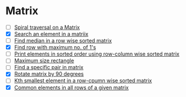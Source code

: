# Matrix

- [ ] [Spiral traversal on a Matrix](https://practice.geeksforgeeks.org/problems/spirally-traversing-a-matrix/0)
- [x] [Search an element in a matriix](https://leetcode.com/problems/search-a-2d-matrix/)
- [ ] [Find median in a row wise sorted matrix](https://practice.geeksforgeeks.org/problems/median-in-a-row-wise-sorted-matrix1527/1)
- [x] [Find row with maximum no. of 1's](https://practice.geeksforgeeks.org/problems/row-with-max-1s0023/1)
- [ ] [Print elements in sorted order using row-column wise sorted matrix](https://practice.geeksforgeeks.org/problems/sorted-matrix/0)
- [ ] [Maximum size rectangle](https://practice.geeksforgeeks.org/problems/max-rectangle/1)
- [ ] [Find a specific pair in matrix](https://www.geeksforgeeks.org/find-a-specific-pair-in-matrix/)
- [x] [Rotate matrix by 90 degrees](https://www.geeksforgeeks.org/rotate-a-matrix-by-90-degree-in-clockwise-direction-without-using-any-extra-space/)
- [ ] [Kth smallest element in a row-cpumn wise sorted matrix](https://practice.geeksforgeeks.org/problems/kth-element-in-matrix/1)
- [x] [Common elements in all rows of a given matrix](https://www.geeksforgeeks.org/common-elements-in-all-rows-of-a-given-matrix/)